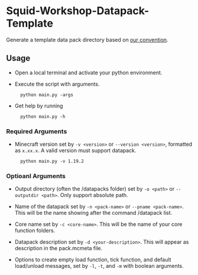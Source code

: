# Squid-Workshop-Datapack-Template
Generate a template data pack directory based on [our convention](https://github.com/Squid-Workshop/Minecraft-Datapacks-Project/blob/master/CONTRIBUTING.md).

## Usage
- Open a local terminal and activate your python environment.
- Execute the script with arguments.

        python main.py -args

- Get help by running

        python main.py -h

### Required Arguments
- Minecraft version set by `-v <version>` or `--version <version>`, formatted as `x.xx.x`. A valid version must support datapack.

        python main.py -v 1.19.2

### Optioanl Arguments
- Output directory (often the /datapacks folder) set by `-o <path>` or `--outputdir <path>`. Only support absolute path.

- Name of the datapack set by `-n <pack-name>` or `--pname <pack-name>`. This will be the name showing after the command /datapack list.

- Core name set by `-c <core-name>`. This will be the name of your core function folders.

- Datapack description set by `-d <your-description>`. This will appear as description in the pack.mcmeta file.

- Options to create empty load function, tick function, and default load/unload messages, set by `-l`, `-t`, and `-m` with boolean arguments.
